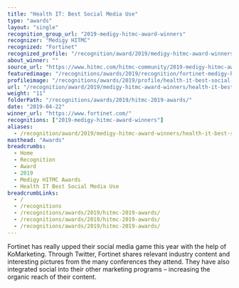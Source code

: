 ```yaml
---
title: "Health IT: Best Social Media Use"
type: "awards"
layout: "single"
recognition_group_url: "2019-medigy-hitmc-award-winners"
recognizer: "Medigy HITMC"
recognized: "Fortinet"
recognized_profile: "/recognition/award/2019/medigy-hitmc-award-winners/health-it-best-social-media-use/"
about_winner: ""
source_url: "https://www.hitmc.com/hitmc-community/2019-medigy-hitmc-award-winners/"
featuredimage: "/recognitions/awards/2019/recognition/fortinet-medigy-hitmc-2019-best-social-media-use-of-the-year.jpg"
profileimage: "/recognitions/awards/2019/profile/health-it-best-social-media-use.jpg"
url: "/recognition/award/2019/medigy-hitmc-award-winners/health-it-best-social-media-use/"
weight: "11"
folderPath: "/recognitions/awards/2019/hitmc-2019-awards/"
date: "2019-04-22"
winner_url: "https://www.fortinet.com/"
recognitions: ["2019-medigy-hitmc-award-winners"]
aliases:
  - /recognition/award/2019/medigy-hitmc-award-winners/health-it-best-social-media-use/
masthead: "Awards"
breadcrumbs:
  - Home
  - Recognition
  - Award
  - 2019
  - Medigy HITMC Awards
  - Health IT Best Social Media Use
breadcrumbLinks:
  - /
  - /recognitions
  - /recognitions/awards/2019/hitmc-2019-awards/
  - /recognitions/awards/2019/hitmc-2019-awards/
  - /recognitions/awards/2019/hitmc-2019-awards/
---
```


Fortinet has really upped their social media game this year with the help of KoMarketing. Through Twitter, Fortinet shares relevant industry content and interesting pictures from the many conferences they attend. They have also integrated social into their other marketing programs – increasing the organic reach of their content.
